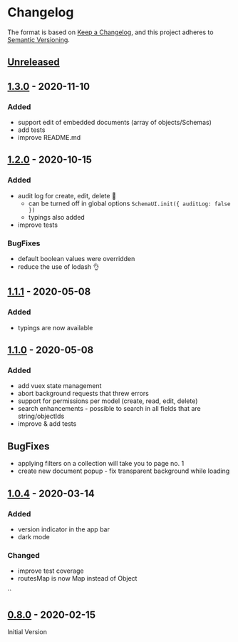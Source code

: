 # Changelog

The format is based on [Keep a Changelog](https://keepachangelog.com/en/1.0.0/),
and this project adheres to [Semantic Versioning](https://semver.org/spec/v2.0.0.html).

## [Unreleased]

## [1.3.0] - 2020-11-10

### Added

- support edit of embedded documents (array of objects/Schemas)
- add tests
- improve README.md

## [1.2.0] - 2020-10-15

### Added

- audit log for create, edit, delete 🕺
    - can be turned off in global options `SchemaUI.init({ auditLog: false })`
    - typings also added
- improve tests

### BugFixes

- default boolean values were overridden
- reduce the use of lodash 👌

## [1.1.1] - 2020-05-08 

### Added

- typings are now available 

## [1.1.0] - 2020-05-08 

### Added

- add vuex state management
- abort background requests that threw errors
- support for permissions per model (create, read, edit, delete)
- search enhancements - possible to search in all fields that are string/objectIds
- improve & add tests

## BugFixes

- applying filters on a collection will take you to page no. 1
- create new document popup - fix transparent background while loading

## [1.0.4] - 2020-03-14 

### Added

- version indicator in the app bar
- dark mode

### Changed

- improve test coverage
- routesMap is now Map instead of Object

``
## [0.8.0] - 2020-02-15

Initial Version


[unreleased]: https://github.com/slocking/schemaui/compare/master...dev
[1.3.0]: https://github.com/slocking/schemaui/compare/v1.2.0...v1.3.0
[1.2.0]: https://github.com/slocking/schemaui/compare/v1.1.1...v1.2.0
[1.1.1]: https://github.com/slocking/schemaui/compare/v1.1.0...v1.1.1
[1.1.0]: https://github.com/slocking/schemaui/compare/v1.0.5...v1.1.0
[1.0.4]: https://github.com/slocking/schemaui/compare/v0.8.0...v1.0.4
[0.8.0]: https://github.com/slocking/schemaui/compare/v0.8.0

